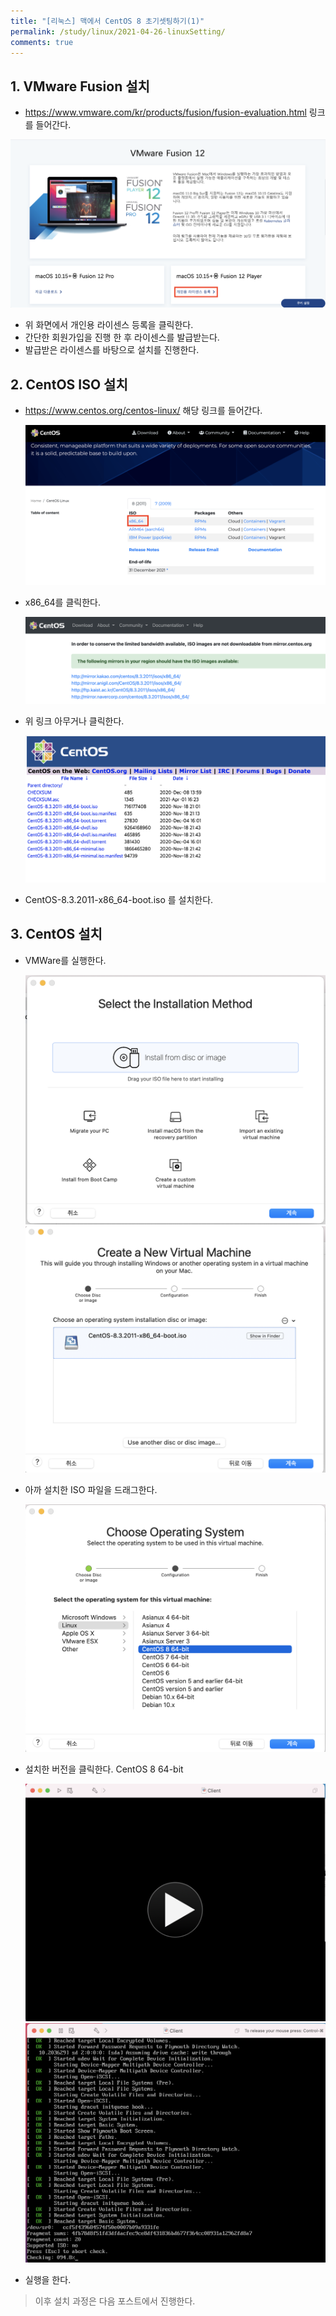 ```yaml
---
title: "[리눅스] 맥에서 CentOS 8 초기셋팅하기(1)"
permalink: /study/linux/2021-04-26-linuxSetting/
comments: true
---
```


## 1. VMware Fusion 설치

- https://www.vmware.com/kr/products/fusion/fusion-evaluation.html 링크를 들어간다.

![](/assets/images/linuxInstall/vmware.png)

- 위 화면에서 개인용 라이센스 등록을 클릭한다.
- 간단한 회원가입을 진행 한 후 라이센스를 발급받는다.
- 발급받은 라이센스를 바탕으로 설치를 진행한다.

## 2. CentOS ISO 설치

- https://www.centos.org/centos-linux/ 해당 링크를 들어간다.

  ![](/assets/images/linuxInstall/centos_1.png)

- x86_64를 클릭한다.

  ![](/assets/images/linuxInstall/centos_2.png)

- 위 링크 아무거나 클릭한다.

  ![](/assets/images/linuxInstall/centos_3.png)

- CentOS-8.3.2011-x86_64-boot.iso 를 설치한다.

## 3. CentOS 설치

- VMWare를 실행한다.

  ![](/assets/images/linuxInstall/centInstall1.png)
  ![](/assets/images/linuxInstall/centInstall2.png)

- 아까 설치한 ISO 파일을 드래그한다.

  ![](/assets/images/linuxInstall/centInstall3.png)

- 설치한 버전을 클릭한다. CentOS 8 64-bit

  ![](/assets/images/linuxInstall/centInstall4.png)
  ![](/assets/images/linuxInstall/centInstall6.png)

- 실행을 한다.

> 이후 설치 과정은 다음 포스트에서 진행한다.

<!--- 설치 소스는 http://mirror.centos.org/centos/8/BaseOS/x86_64/os/ 링크를 입력한 후 확인을 누른다. !-->
